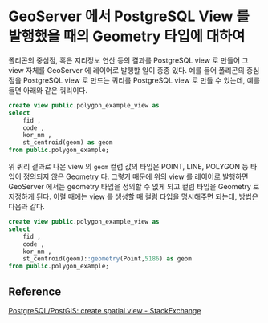 # GeoServer 에서 PostgreSQL View 를 발행했을 때의 Geometry 타입에 대하여

폴리곤의 중심점, 혹은 지리정보 연산 등의 결과를 PostgreSQL view 로 만들어 그 view 자체를 GeoServer 에 레이어로 발행할 일이 종종 있다.
예를 들어 폴리곤의 중심점을 PostgreSQL view 로 만드는 쿼리를 PostgreSQL view 로 만들 수 있는데, 예를 들면 아래와 같은 쿼리이다.

```sql
create view public.polygon_example_view as
select
    fid ,
    code ,
    kor_nm ,
    st_centroid(geom) as geom
from public.polygon_example;
```

위 쿼리 결과로 나온 view 의 ```geom``` 컬럼 값의 타입은 POINT, LINE, POLYGON 등 타입이 정의되지 않은 Geometry 다.
그렇기 때문에 위의 view 를 레이어로 발행하면 GeoServer 에서는 geometry 타입을 정의할 수 없게 되고 컬럼 타입을 Geometry 로 지정하게 된다.
이럴 때에는 view 를 생성할 때 컬럼 타입을 명시해주면 되는데, 방법은 다음과 같다.

```sql
create view public.polygon_example_view as
select
    fid ,
    code ,
    kor_nm ,
    st_centroid(geom)::geometry(Point,5186) as geom
from public.polygon_example;
```

## Reference

[PostgreSQL/PostGIS: create spatial view - StackExchange](https://gis.stackexchange.com/questions/102172/postgresql-postgis-create-spatial-view)